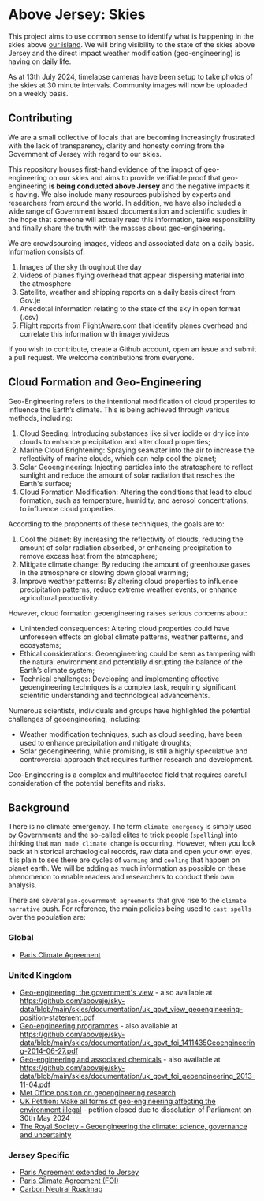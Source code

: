 # Above Jersey: Skies

This project aims to use common sense to identify what is happening in the skies above [our island](https://en.wikipedia.org/wiki/Jersey).
We will bring visibility to the state of the skies above Jersey and the direct impact weather modification (geo-engineering) is having on daily life.

As at 13th July 2024, timelapse cameras have been setup to take photos of the skies at 30 minute intervals. Community images will now be uploaded on a weekly basis.

## Contributing

We are a small collective of locals that are becoming increasingly frustrated with the lack of transparency, clarity and honesty coming from the Government of Jersey with regard to our skies.

This repository houses first-hand evidence of the impact of geo-engineering on our skies and aims to provide verifiable proof that geo-engineering **is being conducted above Jersey** and the negative impacts it is having. We also include many resources published by experts and researchers from around the world. In addition, we have also included a wide range of Government issued documentation and scientific studies in the hope that someone will actually read this information, take responsibility and finally share the truth with the masses about geo-engineering.

We are crowdsourcing images, videos and associated data on a daily basis. Information consists of:

1. Images of the sky throughout the day
2. Videos of planes flying overhead that appear dispersing material into the atmosphere
3. Satellite, weather and shipping reports on a daily basis direct from Gov.je
4. Anecdotal information relating to the state of the sky in open format (.csv)
5. Flight reports from FlightAware.com that identify planes overhead and correlate this information with imagery/videos

If you wish to contribute, create a Github account, open an issue and submit a pull request. We welcome contributions from everyone.

## Cloud Formation and Geo-Engineering

Geo-Engineering refers to the intentional modification of cloud properties to influence the Earth’s climate. This is being achieved through various methods, including:

1. Cloud Seeding: Introducing substances like silver iodide or dry ice into clouds to enhance precipitation and alter cloud properties;
2. Marine Cloud Brightening: Spraying seawater into the air to increase the reflectivity of marine clouds, which can help cool the planet;
3. Solar Geoengineering: Injecting particles into the stratosphere to reflect sunlight and reduce the amount of solar radiation that reaches the Earth's surface;
4. Cloud Formation Modification: Altering the conditions that lead to cloud formation, such as temperature, humidity, and aerosol concentrations, to influence cloud properties.

According to the proponents of these techniques, the goals are to:

1. Cool the planet: By increasing the reflectivity of clouds, reducing the amount of solar radiation absorbed, or enhancing precipitation to remove excess heat from the atmosphere;
2. Mitigate climate change: By reducing the amount of greenhouse gases in the atmosphere or slowing down global warming;
3. Improve weather patterns: By altering cloud properties to influence precipitation patterns, reduce extreme weather events, or enhance agricultural productivity.

However, cloud formation geoengineering raises serious concerns about:

- Unintended consequences: Altering cloud properties could have unforeseen effects on global climate patterns, weather patterns, and ecosystems;
- Ethical considerations: Geoengineering could be seen as tampering with the natural environment and potentially disrupting the balance of the Earth’s climate system;
- Technical challenges: Developing and implementing effective geoengineering techniques is a complex task, requiring significant scientific understanding and technological advancements.

Numerous scientists, individuals and groups have highlighted the potential challenges of geoengineering, including:

- Weather modification techniques, such as cloud seeding, have been used to enhance precipitation and mitigate droughts;
- Solar geoengineering, while promising, is still a highly speculative and controversial approach that requires further research and development.

Geo-Engineering is a complex and multifaceted field that requires careful consideration of the potential benefits and risks.

## Background

There is no climate emergency. The term `climate emergency` is simply used by Governments and the so-called elites to trick people (`spelling`) into thinking that `man made climate change` is occurring. However, when you look back at historical archaelogical records, raw data and open your own eyes, it is plain to see there are cycles of `warming` and `cooling` that happen on planet earth. We will be adding as much information as possible on these phenomenon to enable readers and researchers to conduct their own analysis.

There are several `pan-government agreements` that give rise to the `climate narrative` push. For reference, the main policies being used to `cast spells` over the population are:

### Global

- [Paris Climate Agreement](https://unfccc.int/process-and-meetings/the-paris-agreement)

### United Kingdom

- [Geo-engineering: the government's view](https://www.gov.uk/government/publications/geo-engineering-research-the-government-s-view) - also available at https://github.com/aboveje/sky-data/blob/main/skies/documentation/uk_govt_view_geoengineering-position-statement.pdf
- [Geo-engineering programmes](https://www.gov.uk/government/publications/geo-engineering-programmes) - also available at https://github.com/aboveje/sky-data/blob/main/skies/documentation/uk_govt_foi_1411435Geoengineering-2014-06-27.pdf
- [Geo-engineering and associated chemicals](https://www.gov.uk/government/publications/geo-engineering-and-associated-chemicals) - also available at https://github.com/aboveje/sky-data/blob/main/skies/documentation/uk_govt_foi_geoengineering_2013-11-04.pdf
- [Met Office position on geoengineering research ](https://www.metoffice.gov.uk/research/climate/earth-system-science/met-office-position-on-geoengineering-research)
- [UK Petition: Make all forms of geo-engineering affecting the environment illegal](https://petition.parliament.uk/petitions/660726) - petition closed due to dissolution of Parliament on 30th May 2024
- [The Royal Society - Geoengineering the climate: science, governance and uncertainty](https://royalsociety.org/news-resources/publications/2009/geoengineering-climate/)

### Jersey Specific

- [Paris Agreement extended to Jersey](https://www.gov.je/news/2022/pages/parisagreement.aspx)
- [Paris Climate Agreement (FOI)](https://www.gov.je/government/freedomofinformation/pages/foi.aspx?ReportID=5709)
- [Carbon Neutral Roadmap](https://www.gov.je/Government/Pages/StatesReports.aspx?ReportID=5530)

